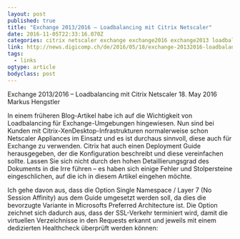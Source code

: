 ```yaml
---
layout: post 
published: true 
title: "Exchange 2013/2016 – Loadbalancing mit Citrix Netscaler" 
date: 2016-11-05T22:33:16.070Z 
categories: citrix netscaler exchange exchange2016 exchange2013 loadbalancer
link: http://news.digicomp.ch/de/2016/05/18/exchange-20132016-loadbalancing-mit-citrix-netscaler/ 
tags:
  - links
ogtype: article 
bodyclass: post 
---
```


Exchange 2013/2016 – Loadbalancing mit Citrix Netscaler
18. May 2016   Markus Hengstler

In einem früheren Blog-Artikel habe ich auf die Wichtigkeit von Loadbalancing für Exchange-Umgebungen hingewiesen. Nun sind bei Kunden mit Citrix-XenDesktop-Infrastrukturen normalerweise schon Netscaler Appliances im Einsatz und es ist durchaus sinnvoll, diese auch für Exchange zu verwenden. Citrix hat auch einen Deployment Guide herausgegeben, der die Konfiguration beschreibt und diese vereinfachen sollte. Lassen Sie sich nicht durch den hohen Detaillierungsgrad des Dokuments in die Irre führen – es haben sich einige Fehler und Stolpersteine eingeschlichen, auf die ich in diesem Artikel eingehen möchte.

Ich gehe davon aus, dass die Option Single Namespace / Layer 7 (No Session Affinity) aus dem Guide umgesetzt werden soll, da dies die bevorzugte Variante in Microsofts Preferred Architecture ist. Die Option zeichnet sich dadurch aus, dass der SSL-Verkehr terminiert wird, damit die virtuellen Verzeichnisse in den Requests erkannt und jeweils mit einem dedizierten Healthcheck überprüft werden können:
